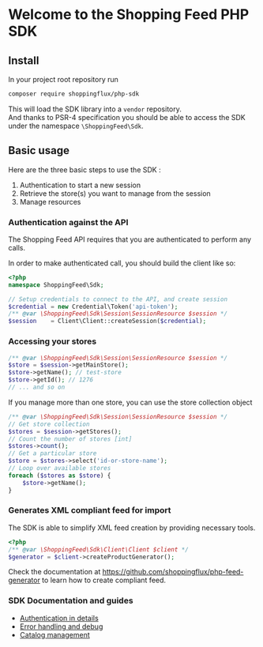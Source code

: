 # Welcome to the Shopping Feed PHP SDK

## Install

In your project root repository run 
```bash
composer require shoppingflux/php-sdk
```

This will load the SDK library into a `vendor` repository.  
And thanks to PSR-4 specification you should be able to access the SDK under the namespace `\ShoppingFeed\Sdk`.

## Basic usage

Here are the three basic steps to use the SDK :
1. Authentication to start a new session
2. Retrieve the store(s) you want to manage from the session
3. Manage resources

### Authentication against the API

The Shopping Feed API requires that you are authenticated to perform any calls.

In order to make authenticated call, you should build the client like so:

```php
<?php
namespace ShoppingFeed\Sdk;

// Setup credentials to connect to the API, and create session
$credential = new Credential\Token('api-token');
/** @var \ShoppingFeed\Sdk\Session\SessionResource $session */
$session    = Client\Client::createSession($credential);
```

### Accessing your stores

```php
/** @var \ShoppingFeed\Sdk\Session\SessionResource $session */
$store = $session->getMainStore();
$store->getName(); // test-store
$store->getId(); // 1276
// ... and so on
```

If you manage more than one store, you can use the store collection object

```php
/** @var \ShoppingFeed\Sdk\Session\SessionResource $session */
// Get store collection
$stores = $session->getStores();
// Count the number of stores [int]
$stores->count();
// Get a particular store
$store = $stores->select('id-or-store-name');
// Loop over available stores
foreach ($stores as $store) {
	$store->getName(); 
}
```

### Generates XML compliant feed for import

The SDK is able to simplify XML feed creation by providing necessary tools.

```php
<?php
/** @var \ShoppingFeed\Sdk\Client\Client $client */
$generator = $client->createProductGenerator();
```

Check the documentation at https://github.com/shoppingflux/php-feed-generator to learn how to create compliant feed.


### SDK Documentation and guides

- [Authentication in details](doc/authenticate.md)
- [Error handling and debug](doc/error-handling.md)
- [Catalog management](doc/catalog.md)


